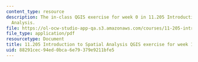 ```yaml
---
content_type: resource
description: The in-class QGIS exercise for week 0 in 11.205 Introduction to Spatial
  Analysis.
file: https://ol-ocw-studio-app-qa.s3.amazonaws.com/courses/11-205-introduction-to-spatial-analysis-fall-2019/88291cec94ed0bca6e79379e9211bfe5_11.205f19_week_1_qgis.pdf
file_type: application/pdf
resourcetype: Document
title: 11.205 Introduction to Spatial Analysis QGIS exercise for week 1
uid: 88291cec-94ed-0bca-6e79-379e9211bfe5
---
```

